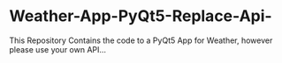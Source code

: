 # Weather-App-PyQt5-Replace-Api-
This Repository Contains the code to a PyQt5 App for Weather, however please use your own API...
